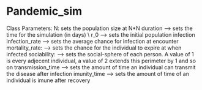# Pandemic_sim
 
Class Parameters:
N: sets the population size at N*N 
duration           --> sets the time for the simulation (in days) \\
r_0                --> sets the initial population infection
infection_rate     --> sets the average chance for infection at encounter
mortality_rate:    --> sets the chance for the individual to expire at when infected
sociability:       --> sets the social-sphere of each person. A value of 1 is every adjecent individual, a value of 2 extends this perimeter by 1 and so on
transmission_time  --> sets the amount of time an individual can transmit the disease after infection
imunity_time       --> sets the amount of time of an individual is imune after recovery
